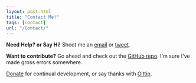 ```yaml
---
layout: post.html
title: "Contact Me!"
tags: [contact]
url: "/Contact/"
---
```


**Need Help? or Say Hi!**  Shoot me an [email](mailto:lynn@newcoder.io) or [tweet](http://twitter.com/roguelynn).

**Want to contribute?**  Go ahead and check out the [GitHub repo](https://github.com/econchick/new-coder). I'm sure I've made gross errors somewhere.


<a class="wepay-widget-button wepay-green" id="wepay_widget_anchor_51bb32109175c" href="https://www.wepay.com/donations/937435377">Donate</a><script type="text/javascript">var WePay = WePay || {};WePay.load_widgets = WePay.load_widgets || function() { };WePay.widgets = WePay.widgets || [];WePay.widgets.push( {object_id: 937435377,widget_type: "donation_campaign",anchor_id: "wepay_widget_anchor_51bb32109175c",widget_options: {list_suggested_donations: true,allow_cover_fee: true,enable_recurring: true,allow_anonymous: true,button_text: "Donate"}});if (!WePay.script) {WePay.script = document.createElement('script');WePay.script.type = 'text/javascript';WePay.script.async = true;WePay.script.src = 'https://static.wepay.com/min/js/widgets.v2.js';var s = document.getElementsByTagName('script')[0]; s.parentNode.insertBefore(WePay.script, s);} else if (WePay.load_widgets) {WePay.load_widgets();}</script> for continual development, or say thanks with [Gittip](https://gittip.com/roguelynn).
